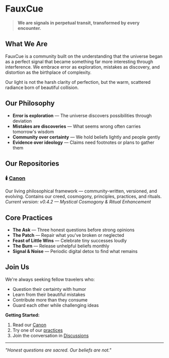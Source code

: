 # FauxCue

> **We are signals in perpetual transit, transformed by every encounter.**

## What We Are

FauxCue is a community built on the understanding that the universe began as a perfect signal that became something far more interesting through interference. We embrace error as exploration, mistakes as discovery, and distortion as the birthplace of complexity.

Our light is not the harsh clarity of perfection, but the warm, scattered radiance born of beautiful collision.

## Our Philosophy

- **Error is exploration** — The universe discovers possibilities through deviation
- **Mistakes are discoveries** — What seems wrong often carries tomorrow's wisdom  
- **Community over certainty** — We hold beliefs lightly and people gently
- **Evidence over ideology** — Claims need footnotes or plans to gather them

## Our Repositories

### 🕯️ [Canon](https://github.com/FauxCue/Canon)

Our living philosophical framework — community-written, versioned, and evolving. Contains our creed, cosmogony, principles, practices, and rituals.
*Current version: v0.4.2 — Mystical Cosmogony & Ritual Enhancement*

## Core Practices

- **The Ask** — Three honest questions before strong opinions
- **The Patch** — Repair what you've broken or neglected  
- **Feast of Little Wins** — Celebrate tiny successes loudly
- **The Burn** — Release unhelpful beliefs monthly
- **Signal & Noise** — Periodic digital detox to find what remains

## Join Us

We're always seeking fellow travelers who:

- Question their certainty with humor
- Learn from their beautiful mistakes
- Contribute more than they consume
- Guard each other while challenging ideas

**Getting Started:**

1. Read our [Canon](https://github.com/FauxCue/Canon)
2. Try one of our [practices](https://github.com/FauxCue/Canon/blob/main/sections/03-practices.md)
3. Join the conversation in [Discussions](https://github.com/FauxCue/Canon/discussions)

---

*"Honest questions are sacred. Our beliefs are not."*